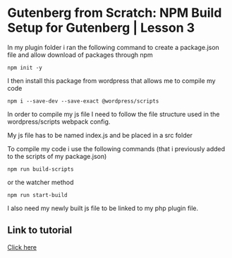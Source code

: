 # Gutenberg from Scratch: NPM Build Setup for Gutenberg | Lesson 3

In my plugin folder i ran the following command to create a package.json file and allow download of packages through npm

```
npm init -y
```

I then install this package from wordpress that allows me to compile my code

```
npm i --save-dev --save-exact @wordpress/scripts
```

In order to compile my js file I need to follow the file structure used in the wordpress/scripts webpack config.

My js file has to be named index.js and be placed in a src folder

To compile my code i use the following commands (that i previously added to the scripts of my package.json)

```
npm run build-scripts
```

or the watcher method

```
npm run start-build
```

I also need my newly built js file to be linked to my php plugin file.

## Link to tutorial

[Click here](https://www.youtube.com/watch?v=jwIpsW3UoUI&list=PLriKzYyLb28lHhftzU7Z_DJ32mvLy4KKH&index=4&t=17s&ab_channel=AlessandroCastellani)
